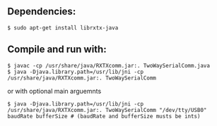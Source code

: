 ## Dependencies:
    $ sudo apt-get install librxtx-java

## Compile and run with:
    $ javac -cp /usr/share/java/RXTXcomm.jar:. TwoWaySerialComm.java
    $ java -Djava.library.path=/usr/lib/jni -cp /usr/share/java/RXTXcomm.jar:. TwoWaySerialComm

or with optional main arguemnts

    $ java -Djava.library.path=/usr/lib/jni -cp /usr/share/java/RXTXcomm.jar:. TwoWaySerialComm "/dev/tty/USB0" baudRate bufferSize # (baudRate and bufferSize musts be ints)
